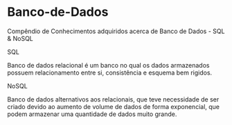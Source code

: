 # Banco-de-Dados
Compêndio de Conhecimentos adquiridos acerca de Banco de Dados - SQL &amp; NoSQL


SQL

Banco de dados relacional é um banco no qual os dados armazenados possuem relacionamento entre si, consistência e esquema bem rigidos.


NoSQL

Banco de dados alternativos aos relacionais, que teve necessidade de ser criado devido ao aumento de volume de dados de forma exponencial, 
que podem armazenar uma quantidade de dados muito grande. 



